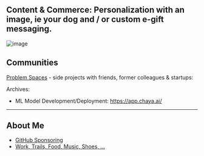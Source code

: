 ## Content & Commerce: Personalization with an image, ie your dog and / or custom e-gift messaging.

![image](https://user-images.githubusercontent.com/658791/209477987-20ccef0c-c9bf-4e02-8198-b8d8846325e8.png)

## Communities

[Problem Spaces](https://docs.google.com/document/d/1b36vcpRMI5aIp8N2j_cVvhiv8OwDRGDxPDr2bJzcCGA/edit?usp=sharing) - side projects with friends, former colleagues & startups:


Archives:
* ML Model Development/Deployment: https://app.chaya.ai/ 

---

## About Me

- [GitHub Sponsoring](https://github.com/ankumar?tab=sponsoring)
- [Work, Trails, Food, Music, Shoes, ...](https://github.com/ankumar/Fun-Stuff) 
 
<!--
**ankumar/ankumar** is a ✨ _special_ ✨ repository because its `README.md` (this file) appears on your GitHub profile.

Here are some ideas to get you started:

- 🔭 I’m currently working on ...
- 🌱 I’m currently learning ...
- 👯 I’m looking to collaborate on ...
- 🤔 I’m looking for help with ...
- 💬 Ask me about ...
- 📫 How to reach me: ...
- 😄 Pronouns: ...
- ⚡ Fun fact: ...
-->
